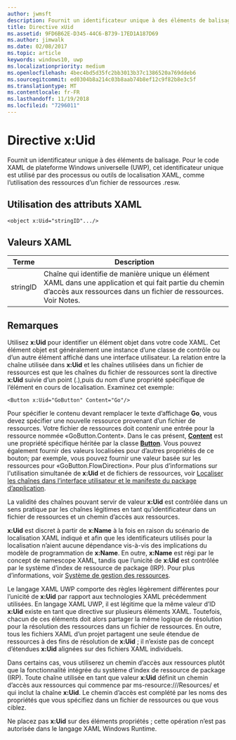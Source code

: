 ```yaml
---
author: jwmsft
description: Fournit un identificateur unique à des éléments de balisage. Pour le code XAML de plateforme Windows universelle (UWP), cet identificateur unique est utilisé par des processus ou outils de localisation XAML, comme l’utilisation des ressources d’un fichier de ressources .resw.
title: Directive xUid
ms.assetid: 9FD6B62E-D345-44C6-B739-17ED1A187D69
ms.author: jimwalk
ms.date: 02/08/2017
ms.topic: article
keywords: windows10, uwp
ms.localizationpriority: medium
ms.openlocfilehash: 4bec4bd5d35fc2bb3013b37c1386520a769ddeb6
ms.sourcegitcommit: ed0304b8a214c03b8aab74b8ef12c9f82b8e3c5f
ms.translationtype: MT
ms.contentlocale: fr-FR
ms.lasthandoff: 11/19/2018
ms.locfileid: "7296011"
---
```

# <a name="xuid-directive"></a>Directive x:Uid


Fournit un identificateur unique à des éléments de balisage. Pour le code XAML de plateforme Windows universelle (UWP), cet identificateur unique est utilisé par des processus ou outils de localisation XAML, comme l’utilisation des ressources d’un fichier de ressources .resw.

## <a name="xaml-attribute-usage"></a>Utilisation des attributs XAML

``` syntax
<object x:Uid="stringID".../>
```

## <a name="xaml-values"></a>Valeurs XAML

| Terme | Description |
|------|-------------|
| stringID | Chaîne qui identifie de manière unique un élément XAML dans une application et qui fait partie du chemin d’accès aux ressources dans un fichier de ressources. Voir Notes.| 

## <a name="remarks"></a>Remarques

Utilisez **x:Uid** pour identifier un élément objet dans votre code XAML. Cet élément objet est généralement une instance d’une classe de contrôle ou d’un autre élément affiché dans une interface utilisateur. La relation entre la chaîne utilisée dans **x:Uid** et les chaînes utilisées dans un fichier de ressources est que les chaînes du fichier de ressources sont la directive **x:Uid** suivie d’un point (.),puis du nom d’une propriété spécifique de l’élément en cours de localisation. Examinez cet exemple:

``` syntax
<Button x:Uid="GoButton" Content="Go"/>
```

Pour spécifier le contenu devant remplacer le texte d’affichage **Go**, vous devez spécifier une nouvelle ressource provenant d’un fichier de ressources. Votre fichier de ressources doit contenir une entrée pour la ressource nommée «GoButton.Content». Dans le cas présent, [**Content**](/uwp/api/windows.ui.xaml.controls.contentcontrol.content) est une propriété spécifique héritée par la classe [**Button**](/uwp/api/windows.ui.xaml.controls.button). Vous pouvez également fournir des valeurs localisées pour d’autres propriétés de ce bouton; par exemple, vous pouvez fournir une valeur basée sur les ressources pour «GoButton.FlowDirection». Pour plus d’informations sur l'utilisation simultanée de **x:Uid** et de fichiers de ressources, voir [Localiser les chaînes dans l’interface utilisateur et le manifeste du package d’application](../app-resources/localize-strings-ui-manifest.md).

La validité des chaînes pouvant servir de valeur **x:Uid** est contrôlée dans un sens pratique par les chaînes légitimes en tant qu’identificateur dans un fichier de ressources et un chemin d’accès aux ressources.

**x:Uid** est discret à partir de **x:Name** à la fois en raison du scénario de localisation XAML indiqué et afin que les identificateurs utilisés pour la localisation n’aient aucune dépendance vis-à-vis des implications du modèle de programmation de **x:Name**. En outre, **x:Name** est régi par le concept de namescope XAML, tandis que l’unicité de **x:Uid** est contrôlée par le système d’index de ressource de package (IRP). Pour plus d’informations, voir [Système de gestion des ressources](../app-resources/resource-management-system.md).

Le langage XAML UWP comporte des règles légèrement différentes pour l’unicité de **x:Uid** par rapport aux technologies XAML précédemment utilisées. En langage XAML UWP, il est légitime que la même valeur d’ID **x:Uid** existe en tant que directive sur plusieurs éléments XAML. Toutefois, chacun de ces éléments doit alors partager la même logique de résolution pour la résolution des ressources dans un fichier de ressources. En outre, tous les fichiers XAML d’un projet partagent une seule étendue de ressources à des fins de résolution de **x:Uid** ; il n’existe pas de concept d’étendues **x:Uid** alignées sur des fichiers XAML individuels.

Dans certains cas, vous utiliserez un chemin d’accès aux ressources plutôt que la fonctionnalité intégrée du système d’index de ressource de package (IRP). Toute chaîne utilisée en tant que valeur **x:Uid** définit un chemin d’accès aux ressources qui commence par ms-resource:///Resources/ et qui inclut la chaîne **x:Uid**. Le chemin d’accès est complété par les noms des propriétés que vous spécifiez dans un fichier de ressources ou que vous ciblez.

Ne placez pas **x:Uid** sur des éléments propriétés ; cette opération n’est pas autorisée dans le langage XAML Windows Runtime.


